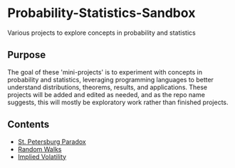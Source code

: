 # Probability-Statistics-Sandbox
Various projects to explore concepts in probability and statistics

## Purpose
The goal of these 'mini-projects' is to experiment with concepts in probability and statistics, leveraging programming languages to better understand distributions, theorems, results, and applications. These projects will be added and edited as needed, and as the repo name suggests, this will mostly be exploratory work rather than finished projects. 

## Contents
* [St. Petersburg Paradox](https://github.com/mattg12/Probability-Statistics-Sandbox/blob/master/StPetersburg.py)
* [Random Walks](https://github.com/mattg12/Probability-Statistics-Sandbox/blob/master/Random%20Walk.ipynb)
* [Implied Volatility]()
